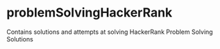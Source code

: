 # problemSolvingHackerRank
Contains solutions and attempts at solving HackerRank Problem Solving Solutions
